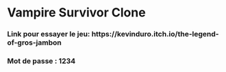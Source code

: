 # Vampire Survivor Clone
<h3>Link pour essayer le jeu: https://kevinduro.itch.io/the-legend-of-gros-jambon </h3>
<h3>Mot de passe : 1234 </h3>
